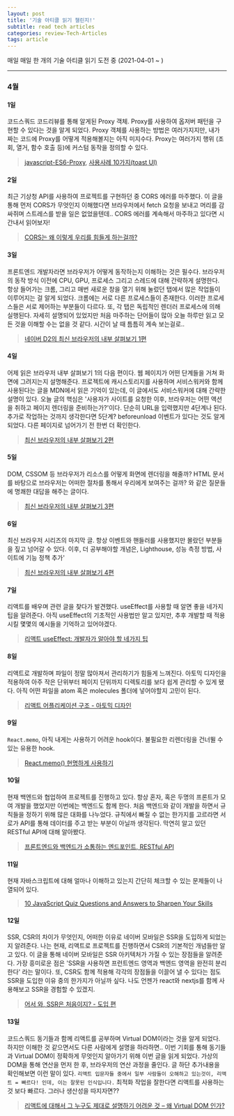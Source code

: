 ```yaml
---
layout: post
title: '기술 아티클 읽기 챌린지!'
subtitle: read tech articles
categories: review-Tech-Articles
tags: article
---
```


매일 매일 한 개의 기술 아티클 읽기 도전 중 (2021-04-01 ~ )

---

### 4월

#### 1일

코드스쿼드 코드리뷰를 통해 알게된 Proxy 객체. Proxy를 사용하여 옵저버 패턴을 구현할 수 있다는 것을 알게 되었다. Proxy 객체를 사용하는 방법은 여러가지지만, 내가 짜는 코드에 Proxy를 어떻게 적용해볼지는 아직 미지수다. Proxy는 여러가지 행위 (조회, 열거, 함수 호출 등)에 커스텀 동작을 정의할 수 있다.

> [javascript-ES6-Proxy](https://dev-momo.tistory.com/entry/javascript-ES6-Proxy), [사용사례 10가지(toast UI)](https://ui.toast.com/weekly-pick/ko_20170313)

#### 2일

최근 기상청 API를 사용하여 프로젝트를 구현하던 중 CORS 에러를 마주했다. 이 글을 통해 먼저 CORS가 무엇인지 이해했다면 브라우저에서 fetch 요청을 보내고 머리를 감싸쥐며 스트레스를 받을 일은 없었을텐데.. CORS 에러를 계속해서 마주하고 있다면 시간내서 읽어보자!

> [CORS는 왜 이렇게 우리를 힘들게 하는걸까?](https://evan-moon.github.io/2020/05/21/about-cors/)

#### 3일

프론트엔드 개발자라면 브라우저가 어떻게 동작하는지 이해하는 것은 필수다. 브라우저의 동작 방식 이전에 CPU, GPU, 프로세스 그리고 스레드에 대해 간략하게 설명한다. 항상 들어가는 크롬, 그리고 매번 새로운 창을 열기 위해 눌렀던 탭에서 많은 작업들이 이루어지는 걸 알게 되었다. 크롬에는 서로 다른 프로세스들이 존재한다. 이러한 프로세스들은 서로 제어하는 부분들이 다르다. 또, 각 탭은 독립적인 렌더러 프로세스에 의해 실행된다. 자세히 설명되어 있었지만 처음 마주하는 단어들이 많아 오늘 하루만 읽고 모든 것을 이해할 수는 없을 것 같다. 시간이 날 때 틈틈히 계속 보는걸로..

> [네이버 D2의 최신 브라우저의 내부 살펴보기 1편 ](https://d2.naver.com/helloworld/2922312)

#### 4일

어제 읽은 브라우저 내부 살펴보기 1의 다음 편이다. 웹 페이지가 어떤 단계들을 거쳐 화면에 그려지는지 설명해준다. 프로젝트에 캐시스토리지를 사용하며 서비스워커와 함께 사용된다는 글을 MDN에서 읽은 기억이 있는데, 이 글에서도 서비스워커에 대해 간략한 설명이 있다. 오늘 글의 핵심은 '사용자가 사이트를 요청한 이후, 브라우저는 어떤 액션을 취하고 페이지 렌더링을 준비하는가?'이다. 단순히 URL을 입력했지만 4단계나 된다. 추가로 작업하는 것까지 생각한다면 5단계? beforeunload 이벤트가 있다는 것도 알게되었다. 다른 페이지로 넘어가기 전 한번 더 확인한다.

> [최신 브라우저의 내부 살펴보기 2편 ](https://d2.naver.com/helloworld/9274593)

#### 5일

DOM, CSSOM 등 브라우저가 리소스를 어떻게 화면에 렌더링을 해줄까? HTML 문서를 바탕으로 브라우저는 어떠한 절차를 통해서 우리에게 보여주는 걸까? 와 같은 질문들에 명쾌한 대답을 해주는 글이다.

> [최신 브라우저의 내부 살펴보기 3편 ](https://d2.naver.com/helloworld/5237120)

#### 6일

최신 브라우저 시리즈의 마지막 글. 항상 이벤트와 핸들러를 사용했지만 몰랐던 부분들을 짚고 넘어갈 수 있다. 이후, 더 공부해야할 개념은, Lighthouse, 성능 측정 방법, 사이트에 기능 정책 추가'

> [최신 브라우저의 내부 살펴보기 4편 ](https://d2.naver.com/helloworld/6204533)

#### 7일

리액트를 배우며 관련 글을 찾다가 발견했다. useEffect를 사용할 때 알면 좋을 네가지 팁을 알려준다. 아직 useEffect의 기초적인 사용법만 알고 있지만, 추후 개발할 때 적용시킬 몇몇의 예시들을 기억하고 있어야겠다.

> [리액트 useEffect: 개발자가 알아야 할 네가지 팁](https://ui.toast.com/weekly-pick/ko_20200916)

#### 8일

리액트로 개발하며 파일이 정말 많아져서 관리하기가 힘들게 느껴진다. 아토믹 디자인을 적용하여 아주 작은 단위부터 페이지 단위까지 디렉토리를 보다 쉽게 관리할 수 있게 됐다. 아직 어떤 파일을 atom 혹은 molecules 폴더에 넣어야할지 고민이 된다.

> [리액트 어플리케이션 구조 - 아토믹 디자인](https://ui.toast.com/weekly-pick/ko_20200213)

#### 9일

`React.memo`, 아직 내게는 사용하기 어려운 hook이다. 불필요한 리렌더링을 건너뛸 수 있는 유용한 hook.

> [React.memo() 현명하게 사용하기](https://ui.toast.com/weekly-pick/ko_20190731)

#### 10일

현재 백엔드와 협업하여 프로젝트를 진행하고 있다. 항상 혼자, 혹은 두명의 프론트가 모여 개발을 했었지만 이번에는 백엔드도 함께 한다. 처음 백엔드와 같이 개발을 하면서 규칙들을 정하기 위해 많은 대화를 나누었다. 규칙에서 빠질 수 없는 한가지를 고르라면 서로가 API를 통해 데이터를 주고 받는 부분이 아닐까 생각된다. 막연히 알고 있던 RESTful API에 대해 알아봤다.

> [프론트엔드와 백엔드가 소통하는 엔드포인트, RESTful API](https://evan-moon.github.io/2020/04/07/about-restful-api/)

#### 11일

현재 자바스크립트에 대해 얼마나 이해하고 있는지 간단히 체크할 수 있는 문제들이 나열되어 있다.

> [10 JavaScript Quiz Questions and Answers to Sharpen Your Skills](https://typeofnan.dev/10-javascript-quiz-questions-and-answers/)

#### 12일

SSR, CSR의 차이가 무엇인지, 어떠한 이유로 네이버 모바일은 SSR을 도입하게 되었는지 알려준다. 나는 현재, 리액트로 프로젝트를 진행하면서 CSR의 기본적인 개념들만 알고 있다. 이 글을 통해 네이버 모바일은 SSR 아키텍처가 가질 수 있는 장점들을 알려준다. 가장 흥미로운 점은 'SSR을 사용하면 프런트엔드 영역과 백엔드 영역을 완전히 분리한다' 라는 말이다. 또, CSR도 함께 적용해 각각의 장점들을 이끌어 낼 수 있다는 점도 SSR을 도입한 이유 중의 한가지가 아닐까 싶다. 나도 언젠가 react와 nextjs를 함께 사용해보고 SSR을 경험할 수 있겠지.

> [어서 와, SSR은 처음이지? - 도입 편](https://d2.naver.com/helloworld/7804182)

#### 13일

코드스쿼드 동기들과 함께 리액트를 공부하며 Virtual DOM이라는 것을 알게 되었다. 하지만 이해한 것 같으면서도 다른 사람에게 설명을 하라하면.. 이번 기회를 통해 동기들과 Virtual DOM이 정확하게 무엇인지 알아가기 위해 이번 글을 읽게 되었다. 가상의 DOM을 통해 연산을 먼저 한 후, 브라우저의 연산 과정을 줄인다. 글 하단 추가내용을 확인해보면 이런 말이 있다. `리액트 입문자들 중에서 일부 사람들이 오해하고 있는것이, 리액트 = 빠르다! 인데, 이는 잘못된 인식입니다.` 최적화 작업을 잘한다면 리액트를 사용하는 것 보다 빠르다. 그러나 생산성을 따지자면??

> [리액트에 대해서 그 누구도 제대로 설명하기 어려운 것 – 왜 Virtual DOM 인가?](https://velopert.com/3236)
